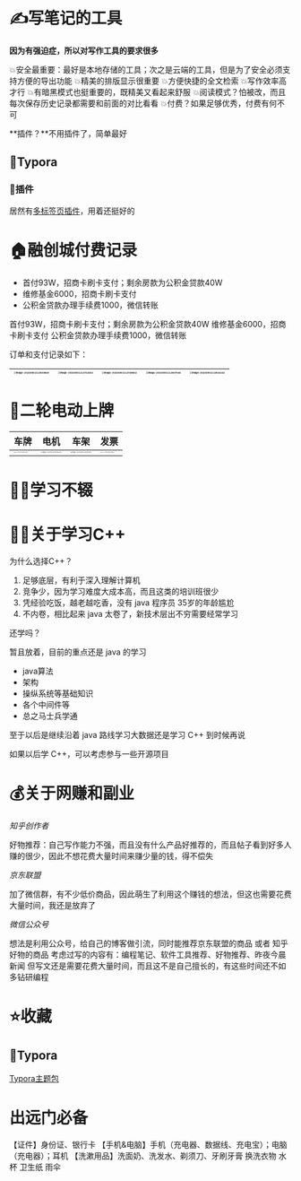 # ✍写笔记的工具

**因为有强迫症，所以对写作工具的要求很多**

💥安全最重要：最好是本地存储的工具；次之是云端的工具，但是为了安全必须支持方便的导出功能
💥精美的排版显示很重要
💥方便快捷的全文检索
💥写作效率高才行
💥有暗黑模式也挺重要的，既精美又看起来舒服
💥阅读模式？怕被改，而且每次保存历史记录都需要和前面的对比看看
💥付费？如果足够优秀，付费有何不可

**插件？**不用插件了，简单最好

## 🥈Typora

### 🥉插件

居然有[多标签页插件](https://github.com/gatziourasd/typora-tabbar-plugin)，用着还挺好的

# 🏠融创城付费记录

- 首付93W，招商卡刷卡支付；剩余房款为公积金贷款40W
- 维修基金6000，招商卡刷卡支付
- 公积金贷款办理手续费1000，微信转账

首付93W，招商卡刷卡支付；剩余房款为公积金贷款40W
维修基金6000，招商卡刷卡支付
公积金贷款办理手续费1000，微信转账

订单和支付记录如下：

| <img src="C:\backup\assets\image-20230901112659849.png" alt="image-20230901112659849" style="zoom: 25%;" /> | <img src="C:\backup\assets\image-20230901112723263.png" alt="image-20230901112723263" style="zoom:25%;" /> | <img src="C:\backup\assets\image-20230901112748662.png" alt="image-20230901112748662" style="zoom:25%;" /> | <img src="C:\backup\assets\image-20230901112807546.png" alt="image-20230901112807546" style="zoom:25%;" /> | <img src="C:\backup\assets\image-20230901112816162.png" alt="image-20230901112816162" style="zoom:25%;" /> |
| ------------------------------------------------------------ | ------------------------------------------------------------ | ------------------------------------------------------------ | ------------------------------------------------------------ | ------------------------------------------------------------ |

# 🛵二轮电动上牌

| 车牌                                                         | 电机                                                         | 车架                                                         | 发票                                                         |
| ------------------------------------------------------------ | ------------------------------------------------------------ | ------------------------------------------------------------ | ------------------------------------------------------------ |
| <img src="C:\backup\assets\image-20230903233020100.jpg" alt="image-20230903233020100" style="zoom:10%;" /> | <img src="C:\backup\assets\image-20230903233356055.jpg" alt="image-20230903233356055" style="zoom: 15%;" /> | <img src="C:\backup\assets\image-20230903233529305.jpg" alt="image-20230903233529305" style="zoom: 15%;" /> | <img src="C:\backup\assets\image-20230903234249659.png" alt="image-20230903234249659" style="zoom: 10%;" /> |

# 👨‍💻学习不辍

# 👨‍💻关于学习C++

为什么选择C++？

1. 足够底层，有利于深入理解计算机
2. 竞争少，因为学习难度大成本高，而且这类的培训班很少
3. 凭经验吃饭，越老越吃香，没有 java 程序员 35岁的年龄尴尬
4. 不内卷，相比起来 java 太卷了，新技术层出不穷需要经常学习

还学吗？

暂且放着，目前的重点还是 java 的学习

- java算法
- 架构
- 操纵系统等基础知识
- 各个中间件等
- 总之马士兵学通

至于以后是继续沿着 java 路线学习大数据还是学习 C++ 到时候再说

如果以后学 C++，可以考虑参与一些开源项目

# 💰关于网赚和副业

*知乎创作者*

好物推荐：自己写作能力不强，而且没有什么产品好推荐的，而且帖子看到好多人赚的很少，因此不想花费大量时间来赚少量的钱，得不偿失

*京东联盟*

加了微信群，有不少低价商品，因此萌生了利用这个赚钱的想法，但这也需要花费大量时间，我还是放弃了

*微信公众号*

想法是利用公众号，给自己的博客做引流，同时能推荐京东联盟的商品 或者 知乎好物的商品
考虑过写的内容有：编程笔记、软件工具推荐、好物推荐、昨夜今晨新闻
但写文还是需要花费大量时间，而且这不是自己擅长的，有这些时间还不如多钻研编程

# ⭐收藏

## 🥈Typora

[Typora主题包](https://madmaxchow.gitee.io/vlook/guide.html)

# 出远门必备

【证件】身份证、银行卡
【手机&电脑】手机（充电器、数据线、充电宝）；电脑（充电器）；耳机
【洗漱用品】洗面奶、洗发水、剃须刀、牙刷牙膏
换洗衣物
水杯
卫生纸
雨伞
